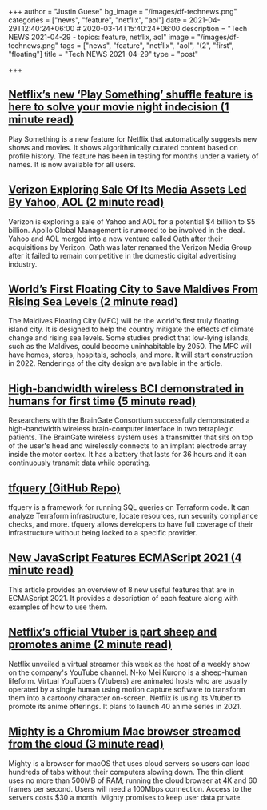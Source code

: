 +++
author = "Justin Guese"
bg_image = "/images/df-technews.png"
categories = ["news", "feature", "netflix", "aol"]
date = 2021-04-29T12:40:24+06:00 # 2020-03-14T15:40:24+06:00
description = "Tech NEWS 2021-04-29 - topics: feature, netflix, aol"
image = "/images/df-technews.png"
tags = ["news", "feature", "netflix", "aol", "(2", "first", "floating"]
title = "Tech NEWS 2021-04-29"
type = "post"

+++

## [Netflix’s new ‘Play Something’ shuffle feature is here to solve your movie night indecision (1 minute read)](https://www.theverge.com/2021/4/28/22407467/netflix-play-something-shuffle-feature-launch-tv-movie)

Play Something is a new feature for Netflix that automatically suggests new shows and movies. It shows algorithmically curated content based on profile history. The feature has been in testing for months under a variety of names. It is now available for all users.

## [Verizon Exploring Sale Of Its Media Assets Led By Yahoo, AOL (2 minute read)](https://deadline.com/2021/04/verizon-media-assets-yahoo-aol-buzzfeed-huffpost-1234746126/)

Verizon is exploring a sale of Yahoo and AOL for a potential $4 billion to $5 billion. Apollo Global Management is rumored to be involved in the deal. Yahoo and AOL merged into a new venture called Oath after their acquisitions by Verizon. Oath was later renamed the Verizon Media Group after it failed to remain competitive in the domestic digital advertising industry.

## [World’s First Floating City to Save Maldives From Rising Sea Levels (2 minute read)](https://interestingengineering.com/worlds-first-floating-city-to-save-maldives-from-rising-sea-levels)

The Maldives Floating City (MFC) will be the world's first truly floating island city. It is designed to help the country mitigate the effects of climate change and rising sea levels. Some studies predict that low-lying islands, such as the Maldives, could become uninhabitable by 2050. The MFC will have homes, stores, hospitals, schools, and more. It will start construction in 2022. Renderings of the city design are available in the article.

## [High-bandwidth wireless BCI demonstrated in humans for first time (5 minute read)](https://arstechnica.com/science/2021/04/new-high-bandwidth-wireless-bci-helps-tetraplegics-use-tablet-computers/)

Researchers with the BrainGate Consortium successfully demonstrated a high-bandwidth wireless brain-computer interface in two tetraplegic patients. The BrainGate wireless system uses a transmitter that sits on top of the user's head and wirelessly connects to an implant electrode array inside the motor cortex. It has a battery that lasts for 36 hours and it can continuously transmit data while operating.

## [tfquery (GitHub Repo)](https://github.com/mazen160/tfquery)

tfquery is a framework for running SQL queries on Terraform code. It can analyze Terraform infrastructure, locate resources, run security compliance checks, and more. tfquery allows developers to have full coverage of their infrastructure without being locked to a specific provider.

## [New JavaScript Features ECMAScript 2021 (4 minute read)](https://brayanarrieta.hashnode.dev/new-javascript-features-ecmascript-2021-with-examples)

This article provides an overview of 8 new useful features that are in ECMAScript 2021. It provides a description of each feature along with examples of how to use them.

## [Netflix’s official Vtuber is part sheep and promotes anime (2 minute read)](https://www.theverge.com/2021/4/28/22408078/netflix-vtuber-anime-n-ko-youtube)

Netflix unveiled a virtual streamer this week as the host of a weekly show on the company's YouTube channel. N-ko Mei Kurono is a sheep-human lifeform. Virtual YouTubers (Vtubers) are animated hosts who are usually operated by a single human using motion capture software to transform them into a cartoony character on-screen. Netflix is using its Vtuber to promote its anime offerings. It plans to launch 40 anime series in 2021.

## [Mighty is a Chromium Mac browser streamed from the cloud (3 minute read)](https://9to5google.com/2021/04/27/mighty-browser/)

Mighty is a browser for macOS that uses cloud servers so users can load hundreds of tabs without their computers slowing down. The thin client uses no more than 500MB of RAM, running the cloud browser at 4K and 60 frames per second. Users will need a 100Mbps connection. Access to the servers costs $30 a month. Mighty promises to keep user data private.

